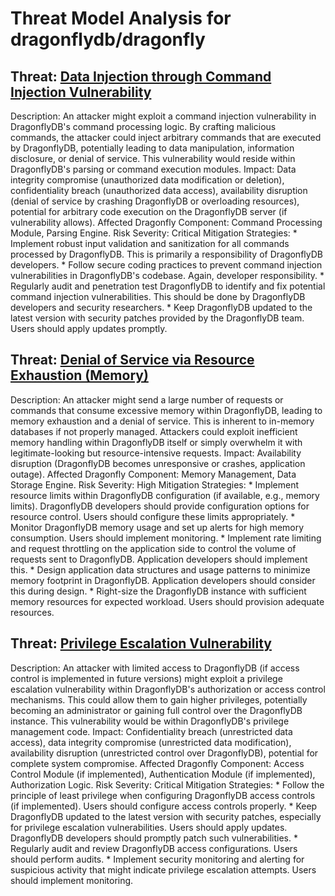 # Threat Model Analysis for dragonflydb/dragonfly

## Threat: [Data Injection through Command Injection Vulnerability](./threats/data_injection_through_command_injection_vulnerability.md)

Description: An attacker might exploit a command injection vulnerability in DragonflyDB's command processing logic. By crafting malicious commands, the attacker could inject arbitrary commands that are executed by DragonflyDB, potentially leading to data manipulation, information disclosure, or denial of service. This vulnerability would reside within DragonflyDB's parsing or command execution modules.
Impact: Data integrity compromise (unauthorized data modification or deletion), confidentiality breach (unauthorized data access), availability disruption (denial of service by crashing DragonflyDB or overloading resources), potential for arbitrary code execution on the DragonflyDB server (if vulnerability allows).
Affected Dragonfly Component: Command Processing Module, Parsing Engine.
Risk Severity: Critical
Mitigation Strategies:
    * Implement robust input validation and sanitization for all commands processed by DragonflyDB. This is primarily a responsibility of DragonflyDB developers.
    * Follow secure coding practices to prevent command injection vulnerabilities in DragonflyDB's codebase. Again, developer responsibility.
    * Regularly audit and penetration test DragonflyDB to identify and fix potential command injection vulnerabilities.  This should be done by DragonflyDB developers and security researchers.
    * Keep DragonflyDB updated to the latest version with security patches provided by the DragonflyDB team. Users should apply updates promptly.

## Threat: [Denial of Service via Resource Exhaustion (Memory)](./threats/denial_of_service_via_resource_exhaustion__memory_.md)

Description: An attacker might send a large number of requests or commands that consume excessive memory within DragonflyDB, leading to memory exhaustion and a denial of service. This is inherent to in-memory databases if not properly managed.  Attackers could exploit inefficient memory handling within DragonflyDB itself or simply overwhelm it with legitimate-looking but resource-intensive requests.
Impact: Availability disruption (DragonflyDB becomes unresponsive or crashes, application outage).
Affected Dragonfly Component: Memory Management, Data Storage Engine.
Risk Severity: High
Mitigation Strategies:
    * Implement resource limits within DragonflyDB configuration (if available, e.g., memory limits). DragonflyDB developers should provide configuration options for resource control. Users should configure these limits appropriately.
    * Monitor DragonflyDB memory usage and set up alerts for high memory consumption. Users should implement monitoring.
    * Implement rate limiting and request throttling on the application side to control the volume of requests sent to DragonflyDB. Application developers should implement this.
    * Design application data structures and usage patterns to minimize memory footprint in DragonflyDB. Application developers should consider this during design.
    * Right-size the DragonflyDB instance with sufficient memory resources for expected workload. Users should provision adequate resources.

## Threat: [Privilege Escalation Vulnerability](./threats/privilege_escalation_vulnerability.md)

Description: An attacker with limited access to DragonflyDB (if access control is implemented in future versions) might exploit a privilege escalation vulnerability within DragonflyDB's authorization or access control mechanisms. This could allow them to gain higher privileges, potentially becoming an administrator or gaining full control over the DragonflyDB instance. This vulnerability would be within DragonflyDB's privilege management code.
Impact: Confidentiality breach (unrestricted data access), data integrity compromise (unrestricted data modification), availability disruption (unrestricted control over DragonflyDB), potential for complete system compromise.
Affected Dragonfly Component: Access Control Module (if implemented), Authentication Module (if implemented), Authorization Logic.
Risk Severity: Critical
Mitigation Strategies:
    * Follow the principle of least privilege when configuring DragonflyDB access controls (if implemented). Users should configure access controls properly.
    * Keep DragonflyDB updated to the latest version with security patches, especially for privilege escalation vulnerabilities. Users should apply updates. DragonflyDB developers should promptly patch such vulnerabilities.
    * Regularly audit and review DragonflyDB access configurations. Users should perform audits.
    * Implement security monitoring and alerting for suspicious activity that might indicate privilege escalation attempts. Users should implement monitoring.

